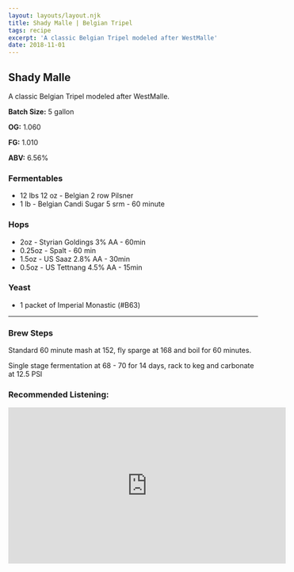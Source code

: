 ```yaml
---
layout: layouts/layout.njk
title: Shady Malle | Belgian Tripel
tags: recipe
excerpt: 'A classic Belgian Tripel modeled after WestMalle'
date: 2018-11-01
---
```

## Shady Malle
A classic Belgian Tripel modeled after WestMalle.

<section class='recipe'>

**Batch Size:** 5 gallon

**OG:** 1.060

**FG:** 1.010 

**ABV:** 6.56%

### Fermentables
- 12 lbs 12 oz - Belgian 2 row Pilsner
- 1 lb - Belgian Candi Sugar 5 srm - 60 minute

	
### Hops
- 2oz - Styrian Goldings 3% AA - 60min
- 0.25oz - Spalt - 60 min
- 1.5oz - US Saaz 2.8% AA - 30min
- 0.5oz - US Tettnang 4.5% AA - 15min

### Yeast
- 1 packet of Imperial Monastic (#B63)

---
### Brew Steps

Standard 60 minute mash at 152, fly sparge at 168
and boil for 60 minutes. 


Single stage fermentation at 68 - 70 for 14 days, 
rack to keg and carbonate at 12.5 PSI
	
</section>

### Recommended Listening:

<iframe width="560" height="315" src="https://www.youtube.com/embed/Ayk_qQw0XZg" frameborder="0" allow="accelerometer; autoplay; encrypted-media; gyroscope; picture-in-picture" allowfullscreen></iframe>